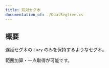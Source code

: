 ```yaml
---
title: 双対セグ木
documentation_of: ./DualSegtree.cs
---
```



## 概要

遅延セグ木の `Lazy` のみを保持するようなセグ木。

範囲加算・一点取得が可能です。